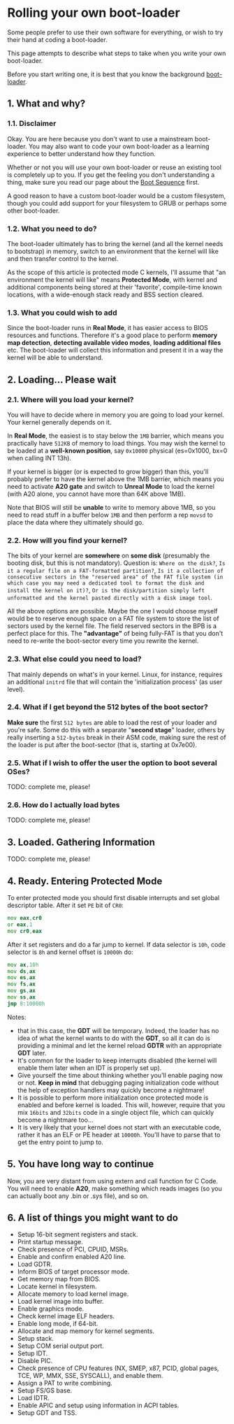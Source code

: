 # Rolling your own boot-loader

Some people prefer to use their own software for everything, or wish to try their hand at coding a boot-loader.

This page attempts to describe what steps to take when you write your own boot-loader.

Before you start writing one, it is best that you know the background [boot-loader](bootloader.md).

## 1. What and why?

### 1.1. Disclaimer

Okay. You are here because you don't want to use a mainstream boot-loader. You may also want to code your own boot-loader as a learning experience to better understand how they function.

Whether or not you will use your own boot-loader or reuse an existing tool is completely up to you. If you get the feeling you don't understanding a thing, make sure you read our page about the [Boot Sequence](boot_sequence.md) first.

A good reason to have a custom boot-loader would be a custom filesystem, though you could add support for your filesystem to GRUB or perhaps some other boot-loader.

### 1.2. What you need to do?

The boot-loader ultimately has to bring the kernel (and all the kernel needs to bootstrap) in memory, switch to an environment that the kernel will like and then transfer control to the kernel.

As the scope of this article is protected mode C kernels, I'll assume that "an environment the kernel will like" means **Protected Mode**, with kernel and additional components being stored at their 'favorite', compile-time known locations, with a wide-enough stack ready and BSS section cleared.

### 1.3. What you could wish to add

Since the boot-loader runs in **Real Mode**, it has easier access to BIOS resources and functions. Therefore it's a good place to perform **memory map detection**, **detecting available video modes**, **loading additional files** etc. The boot-loader will collect this information and present it in a way the kernel will be able to understand.

## 2. Loading... Please wait

### 2.1. Where will you load your kernel?

You will have to decide where in memory you are going to load your kernel. Your kernel generally depends on it.

In **Real Mode**, the easiest is to stay below the `1MB` barrier, which means you practically have `512KB` of memory to load things. You may wish the kernel to be loaded at a **well-known position**, say `0x10000` physical (es=0x1000, bx=0 when calling INT 13h).

If your kernel is bigger (or is expected to grow bigger) than this, you'll probably prefer to have the kernel above the 1MB barrier, which means you need to activate **A20 gate** and switch to **Unreal Mode** to load the kernel (with A20 alone, you cannot have more than 64K above 1MB).

Note that BIOS will still be **unable** to write to memory above 1MB, so you need to read stuff in a buffer below `1MB` and then perform a rep `movsd` to place the data where they ultimately should go.

### 2.2. How will you find your kernel?

The bits of your kernel are **somewhere** on **some disk** (presumably the booting disk, but this is not mandatory). Question is: `Where on the disk?`, `Is it a regular file on a FAT-formatted partition?`, `Is it a collection of consecutive sectors in the "reserved area" of the FAT file system (in which case you may need a dedicated tool to format the disk and install the kernel on it)?`, `Or is the disk/partition simply left unformatted and the kernel pasted directly with a disk image tool`.

All the above options are possible. Maybe the one I would choose myself would be to reserve enough space on a FAT file system to store the list of sectors used by the kernel file. The field reserved sectors in the BPB is a perfect place for this. The **"advantage"** of being fully-FAT is that you don't need to re-write the boot-sector every time you rewrite the kernel.

### 2.3. What else could you need to load?

That mainly depends on what's in your kernel. Linux, for instance, requires an additional `initrd` file that will contain the 'initialization process' (as user level).

### 2.4. What if I get beyond the 512 bytes of the boot sector?

**Make sure** the first `512 bytes` are able to load the rest of your loader and you're safe. Some do this with a separate "**second stage**" loader, others by really inserting a `512-bytes` break in their ASM code, making sure the rest of the loader is put after the boot-sector (that is, starting at 0x7e00).

### 2.5. What if I wish to offer the user the option to boot several OSes?

TODO: complete me, please!

### 2.6. How do I actually load bytes

TODO: complete me, please!

## 3. Loaded. Gathering Information

TODO: complete me, please!

## 4. Ready. Entering Protected Mode

To enter protected mode you should first disable interrupts and set global descriptor table. After it set `PE` bit of `CR0`:

```asm
mov eax,cr0
or eax,1
mov cr0,eax
```

After it set registers and do a far jump to kernel. If data selector is `10h`, code selector is `8h` and kernel offset is `10000h` do:

```asm
mov ax,10h
mov ds,ax
mov es,ax
mov fs,ax
mov gs,ax
mov ss,ax
jmp 8:10000h
```

Notes:

* that in this case, the **GDT** will be temporary. Indeed, the loader has no idea of what the kernel wants to do with the **GDT**, so all it can do is providing a minimal and let the kernel reload **GDTR** with an appropriate **GDT** later.
* It's common for the loader to keep interrupts disabled (the kernel will enable them later when an IDT is properly set up).
* Give yourself the time about thinking whether you'll enable paging now or not. **Keep in mind** that debugging paging initialization code without the help of exception handlers may quickly become a nightmare!
* It is possible to perform more initialization once protected mode is enabled and before kernel is loaded. This will, however, require that you mix `16bits` and `32bits` code in a single object file, which can quickly become a nightmare too...
* It is very likely that your kernel does not start with an executable code, rather it has an ELF or PE header at `10000h`. You'll have to parse that to get the entry point to jump to.

## 5. You have long way to continue

Now, you are very distant from using extern and call function for C Code. You will need to enable **A20**, make something which reads images (so you can actually boot any .bin or .sys file), and so on.

## 6. A list of things you might want to do

* Setup 16-bit segment registers and stack.
* Print startup message.
* Check presence of PCI, CPUID, MSRs.
* Enable and confirm enabled A20 line.
* Load GDTR.
* Inform BIOS of target processor mode.
* Get memory map from BIOS.
* Locate kernel in filesystem.
* Allocate memory to load kernel image.
* Load kernel image into buffer.
* Enable graphics mode.
* Check kernel image ELF headers.
* Enable long mode, if 64-bit.
* Allocate and map memory for kernel segments.
* Setup stack.
* Setup COM serial output port.
* Setup IDT.
* Disable PIC.
* Check presence of CPU features (NX, SMEP, x87, PCID, global pages, TCE, WP, MMX, SSE, SYSCALL), and enable them.
* Assign a PAT to write combining.
* Setup FS/GS base.
* Load IDTR.
* Enable APIC and setup using information in ACPI tables.
* Setup GDT and TSS.
